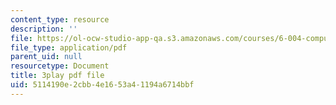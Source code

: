 ```yaml
---
content_type: resource
description: ''
file: https://ol-ocw-studio-app-qa.s3.amazonaws.com/courses/6-004-computation-structures-spring-2017/5114190e2cbb4e1653a41194a6714bbf_63QXdU9pliI.pdf
file_type: application/pdf
parent_uid: null
resourcetype: Document
title: 3play pdf file
uid: 5114190e-2cbb-4e16-53a4-1194a6714bbf
---
```

